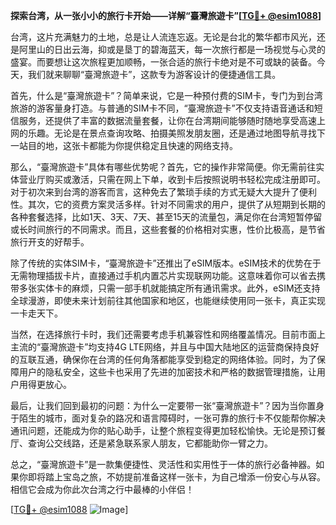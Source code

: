 **探索台湾，从一张小小的旅行卡开始——详解“臺灣旅遊卡”[[TG💪+ @esim1088](https://t.me/s/esim1088)]**

台湾，这片充满魅力的土地，总是让人流连忘返。无论是台北的繁华都市风光，还是阿里山的日出云海，抑或是垦丁的碧海蓝天，每一次旅行都是一场视觉与心灵的盛宴。而要想让这次旅程更加顺畅，一张合适的旅行卡绝对是不可或缺的装备。今天，我们就来聊聊“臺灣旅遊卡”，这款专为游客设计的便捷通信工具。

首先，什么是“臺灣旅遊卡”？简单来说，它是一种预付费的SIM卡，专门为到台湾旅游的游客量身打造。与普通的SIM卡不同，“臺灣旅遊卡”不仅支持语音通话和短信服务，还提供了丰富的数据流量套餐，让你在台湾期间能够随时随地享受高速上网的乐趣。无论是在景点查询攻略、拍摄美照发朋友圈，还是通过地图导航寻找下一站目的地，这张卡都能为你提供稳定且快速的网络支持。

那么，“臺灣旅遊卡”具体有哪些优势呢？首先，它的操作非常简便。你无需前往实体营业厅购买或激活，只需在网上下单，收到卡后按照说明书轻松完成注册即可。对于初次来到台湾的游客而言，这种免去了繁琐手续的方式无疑大大提升了便利性。其次，它的资费方案灵活多样。针对不同需求的用户，提供了从短期到长期的各种套餐选择，比如1天、3天、7天、甚至15天的流量包，满足你在台湾短暂停留或长时间旅行的不同需求。而且，这些套餐的价格相对实惠，性价比极高，是节省旅行开支的好帮手。

除了传统的实体SIM卡，“臺灣旅遊卡”还推出了eSIM版本。eSIM技术的优势在于无需物理插拔卡片，直接通过手机内置芯片实现联网功能。这意味着你可以省去携带多张实体卡的麻烦，只需一部手机就能搞定所有通讯需求。此外，eSIM还支持全球漫游，即使未来计划前往其他国家和地区，也能继续使用同一张卡，真正实现一卡走天下。

当然，在选择旅行卡时，我们还需要考虑手机兼容性和网络覆盖情况。目前市面上主流的“臺灣旅遊卡”均支持4G LTE网络，并且与中国大陆地区的运营商保持良好的互联互通，确保你在台湾的任何角落都能享受到稳定的网络体验。同时，为了保障用户的隐私安全，这些卡也采用了先进的加密技术和严格的数据管理措施，让用户用得更放心。

最后，让我们回到最初的问题：为什么一定要带一张“臺灣旅遊卡”？因为当你置身于陌生的城市，面对复杂的路况和语言障碍时，一张可靠的旅行卡不仅能帮你解决通讯问题，还能成为你的贴心助手，让整个旅程变得更加轻松愉快。无论是预订餐厅、查询公交线路，还是紧急联系家人朋友，它都能助你一臂之力。

总之，“臺灣旅遊卡”是一款集便捷性、灵活性和实用性于一体的旅行必备神器。如果你即将踏上宝岛之旅，不妨提前准备这样一张卡，为自己增添一份安心与从容。相信它会成为你此次台湾之行中最棒的小伴侣！

[[TG💪+ @esim1088](https://t.me/s/esim1088) ![Image](https://i.postimg.cc/4NQfJmqS/Snipaste-2025-05-13-00-14-12.png)]